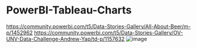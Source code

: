 # PowerBI-Tableau-Charts
https://community.powerbi.com/t5/Data-Stories-Gallery/All-About-Beer/m-p/1452962
https://community.powerbi.com/t5/Data-Stories-Gallery/OV-UNV-Data-Challenge-Andrew-Yap/td-p/1157632
![image](https://user-images.githubusercontent.com/31825552/109731908-61fa8780-7b79-11eb-8cfc-6693e389a26f.png)

